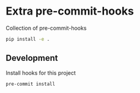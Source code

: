# Extra pre-commit-hooks

Collection of pre-commit-hooks

```sh
pip install -e .
```

## Development

Install hooks for this project

```sh
pre-commit install
```
